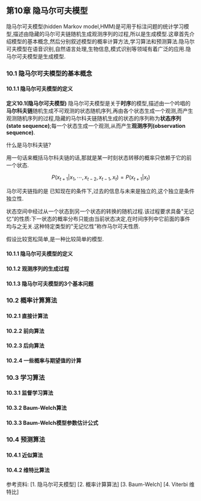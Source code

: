 ## 第10章 隐马尔可夫模型
隐马尔可夫模型(hidden Markov model,HMM)是可用于标注问题的统计学习模型,描述由隐藏的马尔可夫链随机生成观测序列的过程,所以是生成模型.这章首先介绍模型的基本概念,然后分别叙述模型的概率计算方法,学习算法和预测算法.隐马尔可夫模型在语音识别,自然语言处理,生物信息,模式识别等领域有着广泛的应用.隐马尔可夫模型是生成模型.

### 10.1 隐马尔可夫模型的基本概念

#### 10.1.1 隐马尔可夫模型的定义
**定义10.1(隐马尔可夫模型)** 隐马尔可夫模型是关于**时序**的模型,描述由一个吟唱的**马尔科夫链**随机生成不可观测的状态随机序列,再由各个状态生成一个观测,而产生观测随机序列的过程,隐藏的马尔科夫链随机生成的状态的序列称为**状态序列(state sequence)**;每一个状态生成一个观测,从而产生**观测序列(observation sequence)**.

什么是马尔科夫链?

用一句话来概括马尔科夫链的话,那就是某一时刻状态转移的概率只依赖于它的前一个状态.

$$
    P(x_{t+1}|x_1,\cdots,x_{t-2},x_{t-1},x_t)=P(x_{t+1}|x_t)
$$

马尔可夫链指的是 已知现在的条件下,过去的信息与未来是独立的,这个独立是条件独立性.

状态空间中经过从一个状态到另一个状态的转换的随机过程.该过程要求具备"无记忆”的性质:下一状态的概率分布只能由当前状态决定,在时间序列中它前面的事件均与之无关.这种特定类型的"无记忆性”称作马尔可夫性质.

假设比较宽松简单,是一种比较简单的模型.


#### 10.1.1 隐马尔可夫模型的定义

#### 10.1.2 观测序列的生成过程

#### 10.1.3 隐马尔可夫模型的3个基本问题

### 10.2 概率计算算法

#### 10.2.1 直接计算法

#### 10.2.2 前向算法

#### 10.2.3 后向算法

#### 10.2.4 一些概率与期望值的计算

### 10.3 学习算法

#### 10.3.1 监督学习算法

#### 10.3.2 Baum-Welch算法

#### 10.3.3 Baum-Welch模型参数估计公式

### 10.4 预测算法

#### 10.4.1 近似算法

#### 10.4.2 维特比算法

参考资料:
[1. 隐马尔可夫模型]
[2. 概率计算算法]
[3. Baum-Welch]
[4. Viterbi 维特比]
